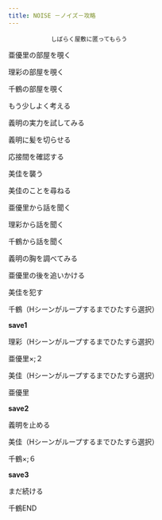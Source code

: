 ```yaml
---
title: NOISE －ノイズ－攻略
---
```


                しばらく屋敷に匿ってもらう

亜優里の部屋を覗く

理彩の部屋を覗く

千鶴の部屋を覗く

もう少しよく考える

義明の実力を試してみる

義明に髪を切らせる

応接間を確認する

美佳を襲う

美佳のことを尋ねる

亜優里から話を聞く

理彩から話を聞く

千鶴から話を聞く

義明の胸を調べてみる

亜優里の後を追いかける

美佳を犯す

千鶴（Hシーンがループするまでひたすら選択）

<strong>save1</strong>

理彩（Hシーンがループするまでひたすら選択）

亜優里×;２

美佳（Hシーンがループするまでひたすら選択）

亜優里

<strong>save2</strong>

義明を止める

美佳（Hシーンがループするまでひたすら選択）

千鶴×;６

<strong>save3</strong>

まだ続ける



千鶴END




              
